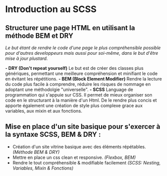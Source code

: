 # Introduction au SCSS

## Structurer une page HTML en utilisant la méthode BEM et DRY
*Le but étant de rendre le code d'une page le plus compréhensible possible pour d'autres developpeurs mais aussi pour soi-même, dans le but d'être mise à jour plustard.*

**- DRY (Don't repeat yourself)**
Le but est de créer des classes plus génériques, permettant une meilleure compréhension et minifiant le code en évitant les répétitions. 
**- BEM (Block Element Modifier)**
Rendre la lecture du code plus facile à comprendre, réduire les risques de nommage en adoptant une méthodolgie "universelle".
**- SCSS**
Language de programmation qui s'appuie sur CSS. Il permet de mieux organiser son code en le structurant à la manière d'un Html. De le rendre plus concis et apporte également une création de style plus complexe grace aux variables, aux mixin et aux fonctions. 

## Mise en place d'un site basique pour s'exercer à la syntaxe SCSS, BEM & DRY :

- Création d'un site vitrine basique avec des éléments répétables. *(Méthode BEM & DRY)*
- Mettre en place un css clean et responsive. *(Flexbox, BEM)*
- Rendre le tout compréhensible & modifiable facilement *(SCSS: Nesting, Variables, Mixin & Fonctions)*
